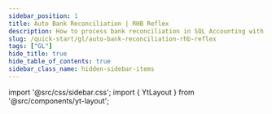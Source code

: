 ```yaml
---
sidebar_position: 1
title: Auto Bank Reconciliation | RHB Reflex
description: How to process bank reconciliation in SQL Accounting with RHB Reflex
slug: /quick-start/gl/auto-bank-reconciliation-rhb-reflex
tags: ["GL"]
hide_title: true
hide_table_of_contents: true
sidebar_class_name: hidden-sidebar-items
---
```


import '@src/css/sidebar.css';
import { YtLayout } from '@src/components/yt-layout';

<YtLayout
    videoId="Fa2ydGMRS_s"
/>